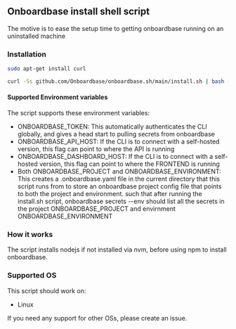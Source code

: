 
## Onboardbase install shell script

The motive is to ease the setup time to getting onboardbase running on an uninstalled machine

### Installation
```bash
sudo apt-get install curl

curl -Ss github.com/Onboardbase/onboardbase.sh/main/install.sh | bash -
```

#### Supported Environment variables
The script supports these environment variables:
- ONBOARDBASE_TOKEN: This automatically authenticates the CLI globally, and gives a head start to pulling secrets from onboardbase
- ONBOARDBASE_API_HOST: If the CLI is to connect with a self-hosted version, this flag can point to where the API is running
- ONBOARDBASE_DASHBOARD_HOST: If the CLI is to connect with a self-hosted version, this flag can point to where the FRONTEND is running
- Both ONBOARDBASE_PROJECT and ONBOARDBASE_ENVIRONMENT: This creates a .onboardbase.yaml file in the current directory that this script runs from to store an onboardbase project config file that points to both the project and environment. such that after running the install.sh script, onboardbase secrets --env should list all the secrets in the project ONBOARDBASE_PROJECT and envirnment ONBOARDBASE_ENVIRONMENT

### How it works
The script installs nodejs if not installed via nvm, before using npm to install onboardbase.

### Supported OS
This script should work on:
- Linux

If you need any support for other OSs, please create an issue.
